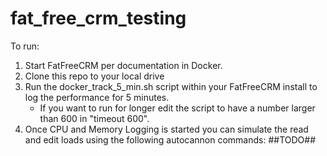# fat_free_crm_testing

To run:
1. Start FatFreeCRM per documentation in Docker.
2. Clone this repo to your local drive
3. Run the docker_track_5_min.sh script within your FatFreeCRM install to log the performance for 5 minutes.
   - If you want to run for longer edit the script to have a number larger than 600 in "timeout 600".
4. Once CPU and Memory Logging is started you can simulate the read and edit loads using the following autocannon commands:
   ##TODO##
